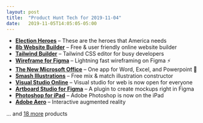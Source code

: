 ```yaml
---
layout: post
title:  "Product Hunt Tech for 2019-11-04"
date:   2019-11-05T14:05:05-05:00
---
```


* **[Election Heroes](https://www.producthunt.com/posts/election-heroes?utm_campaign=producthunt-api&utm_medium=api&utm_source=Application%3A+Daily+Digest+RSS+%28ID%3A+3202%29)** – These are the heroes that America needs
* **[8b Website Builder](https://www.producthunt.com/posts/8b-website-builder-83da693b-ff88-49e1-b958-836bf8b4ebe8?utm_campaign=producthunt-api&utm_medium=api&utm_source=Application%3A+Daily+Digest+RSS+%28ID%3A+3202%29)** – Free & user friendly online website builder
* **[Tailwind Builder](https://www.producthunt.com/posts/tailwind-builder?utm_campaign=producthunt-api&utm_medium=api&utm_source=Application%3A+Daily+Digest+RSS+%28ID%3A+3202%29)** – Tailwind CSS editor for busy developers
* **[Wireframe for Figma](https://www.producthunt.com/posts/wireframe-for-figma?utm_campaign=producthunt-api&utm_medium=api&utm_source=Application%3A+Daily+Digest+RSS+%28ID%3A+3202%29)** – Lightning fast wireframing on Figma ⚡
* **[The New Microsoft Office](https://www.producthunt.com/posts/the-new-microsoft-office?utm_campaign=producthunt-api&utm_medium=api&utm_source=Application%3A+Daily+Digest+RSS+%28ID%3A+3202%29)** – One app for Word, Excel, and Powerpoint 📲
* **[Smash Illustrations](https://www.producthunt.com/posts/smash-illustrations?utm_campaign=producthunt-api&utm_medium=api&utm_source=Application%3A+Daily+Digest+RSS+%28ID%3A+3202%29)** – Free mix & match illustration constructor
* **[Visual Studio Online](https://www.producthunt.com/posts/visual-studio-online?utm_campaign=producthunt-api&utm_medium=api&utm_source=Application%3A+Daily+Digest+RSS+%28ID%3A+3202%29)** – Visual studio for web is now open for everyone
* **[Artboard Studio for Figma](https://www.producthunt.com/posts/artboard-studio-for-figma?utm_campaign=producthunt-api&utm_medium=api&utm_source=Application%3A+Daily+Digest+RSS+%28ID%3A+3202%29)** – A plugin to create mockups right in Figma
* **[Photoshop for iPad](https://www.producthunt.com/posts/photoshop-for-ipad?utm_campaign=producthunt-api&utm_medium=api&utm_source=Application%3A+Daily+Digest+RSS+%28ID%3A+3202%29)** – Adobe Photoshop is now on the iPad
* **[Adobe Aero](https://www.producthunt.com/posts/adobe-aero?utm_campaign=producthunt-api&utm_medium=api&utm_source=Application%3A+Daily+Digest+RSS+%28ID%3A+3202%29)** – Interactive augmented reality

… and [18 more](https://www.producthunt.com/tech) products